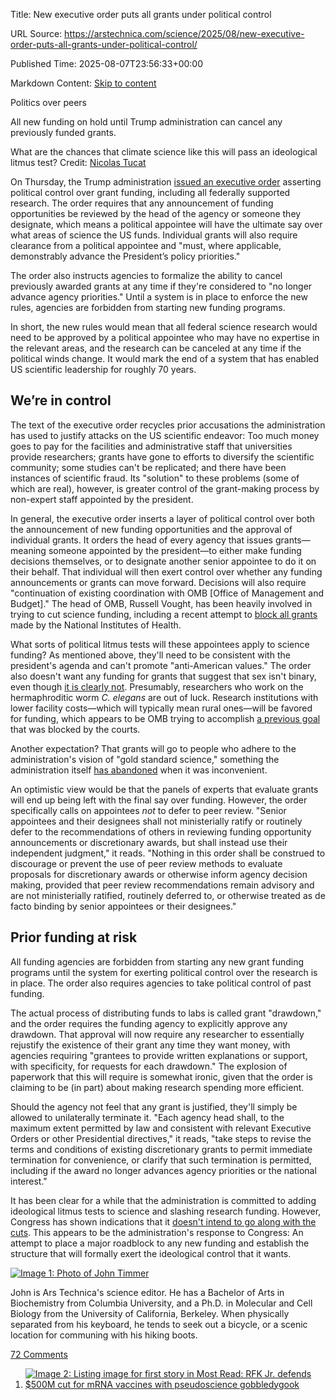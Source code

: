 Title: New executive order puts all grants under political control

URL Source: https://arstechnica.com/science/2025/08/new-executive-order-puts-all-grants-under-political-control/

Published Time: 2025-08-07T23:56:33+00:00

Markdown Content:
[Skip to content](https://arstechnica.com/science/2025/08/new-executive-order-puts-all-grants-under-political-control/#main)

Politics over peers

All new funding on hold until Trump administration can cancel any previously funded grants.

What are the chances that climate science like this will pass an ideological litmus test?  Credit: [Nicolas Tucat](https://www.gettyimages.com/detail/news-photo/belgian-scientists-backlight-with-a-mobile-phone-a-blue-ice-news-photo/2224884015)

On Thursday, the Trump administration [issued an executive order](https://www.whitehouse.gov/presidential-actions/2025/08/improving-oversight-of-federal-grantmaking/) asserting political control over grant funding, including all federally supported research. The order requires that any announcement of funding opportunities be reviewed by the head of the agency or someone they designate, which means a political appointee will have the ultimate say over what areas of science the US funds. Individual grants will also require clearance from a political appointee and "must, where applicable, demonstrably advance the President’s policy priorities."

The order also instructs agencies to formalize the ability to cancel previously awarded grants at any time if they're considered to "no longer advance agency priorities." Until a system is in place to enforce the new rules, agencies are forbidden from starting new funding programs.

In short, the new rules would mean that all federal science research would need to be approved by a political appointee who may have no expertise in the relevant areas, and the research can be canceled at any time if the political winds change. It would mark the end of a system that has enabled US scientific leadership for roughly 70 years.

We’re in control
----------------

The text of the executive order recycles prior accusations the administration has used to justify attacks on the US scientific endeavor: Too much money goes to pay for the facilities and administrative staff that universities provide researchers; grants have gone to efforts to diversify the scientific community; some studies can't be replicated; and there have been instances of scientific fraud. Its "solution" to these problems (some of which are real), however, is greater control of the grant-making process by non-expert staff appointed by the president.

In general, the executive order inserts a layer of political control over both the announcement of new funding opportunities and the approval of individual grants. It orders the head of every agency that issues grants—meaning someone appointed by the president—to either make funding decisions themselves, or to designate another senior appointee to do it on their behalf. That individual will then exert control over whether any funding announcements or grants can move forward. Decisions will also require "continuation of existing coordination with OMB [Office of Management and Budget]." The head of OMB, Russell Vought, has been heavily involved in trying to cut science funding, including a recent attempt to [block all grants](https://www.statnews.com/2025/07/29/trump-administration-omb-blocks-nih-grant-awards/) made by the National Institutes of Health.

What sorts of political litmus tests will these appointees apply to science funding? As mentioned above, they'll need to be consistent with the president's agenda and can't promote "anti-American values." The order also doesn't want any funding for grants that suggest that sex isn't binary, even though [it is clearly not](https://arstechnica.com/science/2012/11/gender-benders-and-sequential-hermaphrodites-how-sex-is-determined/). Presumably, researchers who work on the hermaphroditic worm _C. elegans_ are out of luck. Research institutions with lower facility costs—which will typically mean rural ones—will be favored for funding, which appears to be OMB trying to accomplish [a previous goal](https://arstechnica.com/science/2025/02/new-nih-policy-will-slash-support-money-to-research-universities/) that was blocked by the courts.

Another expectation? That grants will go to people who adhere to the administration's vision of "gold standard science," something the administration itself [has abandoned](https://arstechnica.com/science/2025/06/analysis-trumps-gold-standard-science-is-already-wearing-thin/) when it was inconvenient.

An optimistic view would be that the panels of experts that evaluate grants will end up being left with the final say over funding. However, the order specifically calls on appointees _not_ to defer to peer review. "Senior appointees and their designees shall not ministerially ratify or routinely defer to the recommendations of others in reviewing funding opportunity announcements or discretionary awards, but shall instead use their independent judgment," it reads. "Nothing in this order shall be construed to discourage or prevent the use of peer review methods to evaluate proposals for discretionary awards or otherwise inform agency decision making, provided that peer review recommendations remain advisory and are not ministerially ratified, routinely deferred to, or otherwise treated as de facto binding by senior appointees or their designees."

Prior funding at risk
---------------------

All funding agencies are forbidden from starting any new grant funding programs until the system for exerting political control over the research is in place. The order also requires agencies to take political control of past funding.

The actual process of distributing funds to labs is called grant "drawdown," and the order requires the funding agency to explicitly approve any drawdown. That approval will now require any researcher to essentially rejustify the existence of their grant any time they want money, with agencies requiring "grantees to provide written explanations or support, with specificity, for requests for each drawdown." The explosion of paperwork that this will require is somewhat ironic, given that the order is claiming to be (in part) about making research spending more efficient.

Should the agency not feel that any grant is justified, they'll simply be allowed to unilaterally terminate it. "Each agency head shall, to the maximum extent permitted by law and consistent with relevant Executive Orders or other Presidential directives," it reads, "take steps to revise the terms and conditions of existing discretionary grants to permit immediate termination for convenience, or clarify that such termination is permitted, including if the award no longer advances agency priorities or the national interest."

It has been clear for a while that the administration is committed to adding ideological litmus tests to science and slashing research funding. However, Congress has shown indications that it [doesn't intend to go along with the cuts](https://www.science.org/content/article/boost-nih-budget-senate-panel-rejects-trump-s-plan-slash-agency). This appears to be the administration's response to Congress: An attempt to place a major roadblock to any new funding and establish the structure that will formally exert the ideological control that it wants.

[![Image 1: Photo of John Timmer](https://cdn.arstechnica.net/wp-content/uploads/2016/05/j.timmer-5.jpg)](https://arstechnica.com/author/john-timmer/)

John is Ars Technica's science editor. He has a Bachelor of Arts in Biochemistry from Columbia University, and a Ph.D. in Molecular and Cell Biology from the University of California, Berkeley. When physically separated from his keyboard, he tends to seek out a bicycle, or a scenic location for communing with his hiking boots.

[72 Comments](https://arstechnica.com/science/2025/08/new-executive-order-puts-all-grants-under-political-control/#comments "72 comments")

1.   [![Image 2: Listing image for first story in Most Read: RFK Jr. defends $500M cut for mRNA vaccines with pseudoscience gobbledygook](https://cdn.arstechnica.net/wp-content/uploads/2025/05/GettyImages-2216099156-768x432.jpg)](https://arstechnica.com/health/2025/08/rfk-jr-defends-500m-cut-for-mrna-vaccines-with-pseudoscience-gobbledygook/)